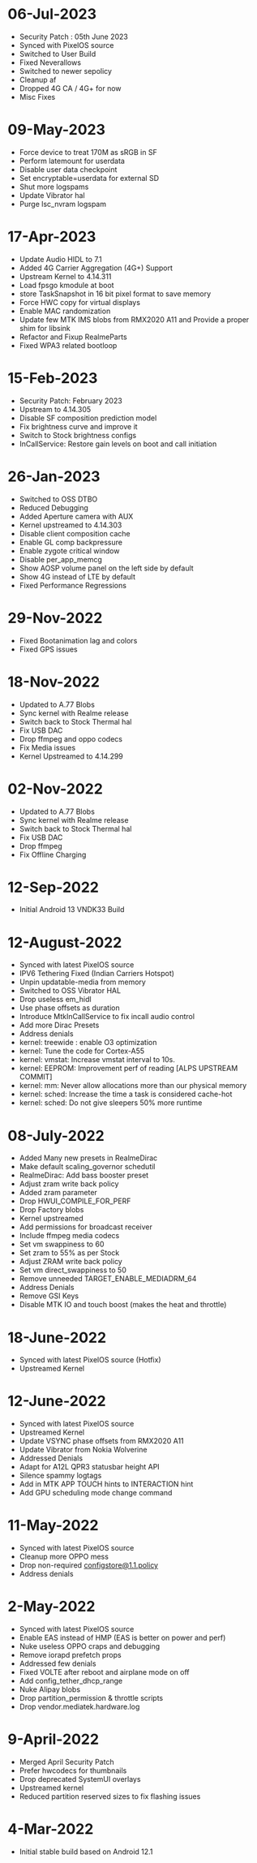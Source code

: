 # 06-Jul-2023
- Security Patch : 05th June 2023
- Synced with PixelOS source 
- Switched to User Build
- Fixed Neverallows
- Switched to newer sepolicy
- Cleanup af
- Dropped 4G CA / 4G+ for now
- Misc Fixes

# 09-May-2023
- Force device to treat 170M as sRGB in SF
- Perform latemount for userdata
- Disable user data checkpoint
- Set encryptable=userdata for external SD
- Shut more logspams
- Update Vibrator hal
- Purge lsc_nvram logspam

# 17-Apr-2023
- Update Audio HIDL to 7.1
- Added 4G Carrier Aggregation (4G+) Support
- Upstream Kernel to 4.14.311
- Load fpsgo kmodule at boot
- store TaskSnapshot in 16 bit pixel format to save memory
- Force HWC copy for virtual displays
- Enable MAC randomization
- Update few MTK IMS blobs from RMX2020 A11 and Provide a proper shim for libsink
- Refactor and Fixup RealmeParts
- Fixed WPA3 related bootloop

# 15-Feb-2023
- Security Patch: February 2023
- Upstream to 4.14.305
- Disable SF composition prediction model
- Fix brightness curve and improve it
- Switch to Stock brightness configs
- InCallService: Restore gain levels on boot and call initiation

# 26-Jan-2023
- Switched to OSS DTBO
- Reduced Debugging
- Added Aperture camera with AUX
- Kernel upstreamed to 4.14.303
- Disable client composition cache
- Enable GL comp backpressure
- Enable zygote critical window
- Disable per_app_memcg
- Show AOSP volume panel on the left side by default
- Show 4G instead of LTE by default
- Fixed Performance Regressions

# 29-Nov-2022
- Fixed Bootanimation lag and colors
- Fixed GPS issues

# 18-Nov-2022
- Updated to A.77 Blobs
- Sync kernel with Realme release
- Switch back to Stock Thermal hal
- Fix USB DAC
- Drop ffmpeg and oppo codecs
- Fix Media issues
- Kernel Upstreamed to 4.14.299

# 02-Nov-2022
- Updated to A.77 Blobs
- Sync kernel with Realme release
- Switch back to Stock Thermal hal
- Fix USB DAC
- Drop ffmpeg
- Fix Offline Charging

# 12-Sep-2022
- Initial Android 13 VNDK33 Build

# 12-August-2022
- Synced with latest PixelOS source
- IPV6 Tethering Fixed (Indian Carriers Hotspot)
- Unpin updatable-media from memory
- Switched to OSS Vibrator HAL
- Drop useless em_hidl
- Use phase offsets as duration
- Introduce MtkInCallService to fix incall audio control
- Add more Dirac Presets
- Address denials
- kernel: treewide : enable O3 optimization
- kernel: Tune the code for Cortex-A55
- kernel: vmstat: Increase vmstat interval to 10s.
- kernel: EEPROM: Improvement perf of reading [ALPS UPSTREAM COMMIT]
- kernel: mm: Never allow allocations more than our physical memory
- kernel: sched: Increase the time a task is considered cache-hot
- kernel: sched: Do not give sleepers 50% more runtime

# 08-July-2022
- Added Many new presets in RealmeDirac 
- Make default scaling_governor schedutil
- RealmeDirac: Add bass booster preset
- Adjust zram write back policy
- Added zram parameter
- Drop HWUI_COMPILE_FOR_PERF
- Drop Factory blobs
- Kernel upstreamed
- Add permissions for broadcast receiver
- Include ffmpeg media codecs
- Set vm swappiness to 60
- Set zram to 55% as per Stock
- Adjust ZRAM write back policy
- Set vm direct_swappiness to 50
- Remove unneeded TARGET_ENABLE_MEDIADRM_64
- Address Denials
- Remove GSI Keys
- Disable MTK IO and touch boost (makes the heat and throttle)

# 18-June-2022
- Synced with latest PixelOS source (Hotfix)
- Upstreamed Kernel

# 12-June-2022
- Synced with latest PixelOS source
- Upstreamed Kernel
- Update VSYNC phase offsets from RMX2020 A11
- Update Vibrator from Nokia Wolverine
- Addressed Denials
- Adapt for A12L QPR3 statusbar height API
- Silence spammy logtags
- Add in MTK APP TOUCH hints to INTERACTION hint
- Add GPU scheduling mode change command

# 11-May-2022
- Synced with latest PixelOS source
- Cleanup more OPPO mess
- Drop non-required configstore@1.1.policy
- Address denials

# 2-May-2022
- Synced with latest PixelOS source
- Enable EAS instead of HMP (EAS is better on power and perf)
- Nuke useless OPPO craps and debugging
- Remove iorapd prefetch props
- Addressed few denials
- Fixed VOLTE after reboot and airplane mode on off
- Add config_tether_dhcp_range
- Nuke Alipay blobs
- Drop partition_permission & throttle scripts
- Drop vendor.mediatek.hardware.log

# 9-April-2022
- Merged April Security Patch
- Prefer hwcodecs for thumbnails
- Drop deprecated SystemUI overlays
- Upstreamed kernel
- Reduced partition reserved sizes to fix flashing issues

# 4-Mar-2022
- Initial stable build based on Android 12.1
